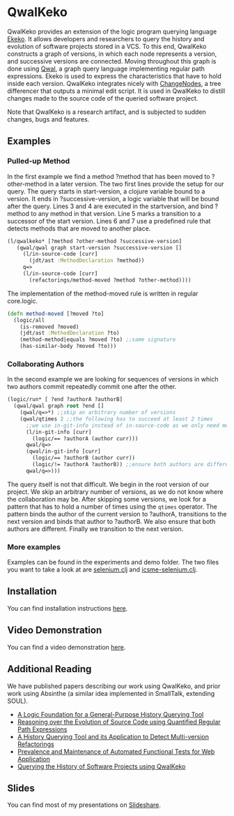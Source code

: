 # QwalKeko

QwalKeko provides an extension of the logic program querying language [Ekeko](https://github.com/cderoove/damp.ekeko).
It allows developers and researchers to query the history and evolution of software projects stored in a VCS. 
To this end, QwalKeko constructs a graph of versions, in which each node represents a version, and successive versions are connected. Moving throughout this graph
is done using [Qwal](https://github.com/ReinoutStevens/damp.qwal), a graph query language implementing regular path expressions.
Ekeko is used to express the characteristics that have to hold inside each version. 
QwalKeko integrates nicely with [ChangeNodes](https://github.com/ReinoutStevens/changenodes), a tree differencer that outputs a minimal edit script.
It is used in QwalKeko to distill changes made to the source code of the queried software project.

Note that QwalKeko is a research artifact, and is subjected to sudden changes, bugs and features.


## Examples


### Pulled-up Method
In the first example we find a method ?method that has been moved to ?other-method in a later version. The two first lines provide the setup for our query.
The query starts in start-version, a clojure variable bound to a version. It ends in ?successive-version, a logic variable that will be bound after the query.
Lines 3 and 4 are executed in the startversion, and bind ?method to any method in that version. Line 5 marks a transition to a successor of the start version.
Lines 6 and 7 use a predefined rule that detects methods that are moved to another place.

````clojure
(l/qwalkeko* [?method ?other-method ?successive-version]
   (qwal/qwal graph start-version ?successive-version []
     (l/in-source-code [curr] 
       (jdt/ast :MethodDeclaration ?method))
     q=>
     (l/in-source-code [curr]
       (refactorings/method-moved ?method ?other-method))))
````

The implementation of the method-moved rule is written in regular core.logic.

````clojure
(defn method-moved [?moved ?to]
  (logic/all
    (is-removed ?moved)
    (jdt/ast :MethodDeclaration ?to)
    (method-method|equals ?moved ?to) ;;same signature
    (has-similar-body ?moved ?to)))
````

### Collaborating Authors
In the second example we are looking for sequences of versions in which two authors commit repeatedly commit one after the other. 


````clojure
(logic/run* [ ?end ?authorA ?authorB]
  (qwal/qwal graph root ?end []
    (qwal/q=>*) ;;skip an arbitrary number of versions
    (qwal/qtimes 2 ;;the following has to succeed at least 2 times
      ;;we use in-git-info instead of in-source-code as we only need meta-data, for which we dont have to checkout the version
      (l/in-git-info [curr] 
        (logic/== ?authorA (author curr)))
      qwal/q=>
      (qwal/in-git-info [curr]
        (logic/== ?authorB (author curr))
        (logic/!= ?authorA ?authorB)) ;;ensure both authors are different
      qwal/q=>)))
````

The query itself is not that difficult. We begin in the root version of our project.
We skip an arbitrary number of versions, as we do not know where the collaboration may be.
After skipping some versions, we look for a pattern that has to hold a number of times using the `qtimes` operator.
The pattern binds the author of the current version to ?authorA, transitions to the next version and binds that author to ?authorB.
We also ensure that both authors are different. Finally we transition to the next version.


### More examples
Examples can be found in the experiments and demo folder.
The two files you want to take a look at are [selenium.clj](https://github.com/ReinoutStevens/damp.qwalkeko/blob/master/damp.qwalkeko.plugin/src/qwalkeko/experiments/selenium.clj) and [icsme-selenium.clj](https://github.com/ReinoutStevens/damp.qwalkeko/blob/master/damp.qwalkeko.plugin/src/qwalkeko/demo/icsme_selenium.clj).



## Installation

You can find installation instructions [here](https://github.com/ReinoutStevens/damp.qwalkeko/wiki/Installation).

## Video Demonstration

You can find a video demonstration [here](https://github.com/ReinoutStevens/damp.qwalkeko/wiki/Video-Demonstration).

## Additional Reading
We have published papers describing our work using QwalKeko, and prior work using Absinthe (a similar idea implemented in SmallTalk, extending SOUL).

* [A Logic Foundation for a General-Purpose History Querying Tool](http://soft.vub.ac.be/Publications/2014/vub-soft-tr-14-14.pdf)
* [Reasoning over the Evolution of Source Code using Quantified Regular Path Expressions](http://soft.vub.ac.be/Publications/2011/vub-soft-tr-11-13.pdf)
* [A History Querying Tool and its Application to Detect Multi-version Refactorings](http://soft.vub.ac.be/Publications/2013/vub-soft-tr-13-02.pdf)
* [Prevalence and Maintenance of Automated Functional Tests for Web Application](http://soft.vub.ac.be/Publications/2014/vub-soft-tr-14-16.pdf)
* [Querying the History of Software Projects using QwalKeko](http://soft.vub.ac.be/Publications/2014/vub-soft-tr-14-13.pdf)
 
## Slides
You can find most of my presentations on [Slideshare](http://www.slideshare.net/stevensreinout).
